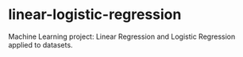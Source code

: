 # linear-logistic-regression
Machine Learning project: Linear Regression and Logistic Regression applied to datasets.
